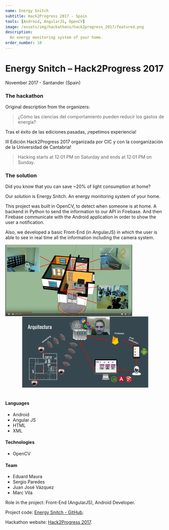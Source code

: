 ```yaml
---
name: Energy Snitch
subtitle: Hack2Progress 2017 - Spain
tools: [Android, AngularJS, OpenCV]
image: /assets/img/hackathons/hack2progress_2017/featured.png
description:
  An energy monitoring system of your home.
order_number: 10
---
```


# Energy Snitch – Hack2Progress 2017

November 2017 - Santander (Spain)

### The hackathon

Original description from the organizers:

> ¿Cómo las ciencias del comportamiento pueden reducir los gastos de energía?

Tras el éxito de las ediciones pasadas, ¡repetimos experiencia!

III Edición Hack2Progress 2017 organizada por CIC y con la coorganización de la Universidad de Cantabria!

> Hacking starts at 12:01 PM on Saturday and ends at 12:01 PM on Sunday.

### The solution

Did you know that you can save ~20% of light consumption at home?

Our solution is Energy Snitch. An energy monitoring system of your home.

This project was built in OpenCV, to detect when someone is at home. A backend in Python to send the information to our API in Firebase. And then Firebase communicate with the Android application in order to show the user a notification.

Also, we developed a basic Front-End (in AngularJS) in which the user is able to see in real time all the information including the camera system.

<div style="text-align: center;">
<img style="margin: 0 !important; float: left" src="/assets/img/hackathons/hack2progress_2017/screen1.png" width="400"/>
<img style="margin: 0 !important; display: inline" src="/assets/img/hackathons/hack2progress_2017/screen2.png" width="400"/>
</div>
<br>

#### Languages

- Android
- Angular JS
- HTML
- XML

#### Technologies

- OpenCV

#### Team

- Eduard Maura
- Sergio Paredes
- Juan José Vázquez
- Marc Vila

Role in the project: Front-End (AngularJS), Android Developer.

Project code: [Energy Snitch - GitHub](https://github.com/mapu77/hack2progress).

Hackathon website: [Hack2Progress 2017](http://www.hack2progress.com).
